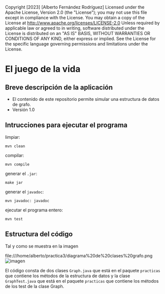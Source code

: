 Copyright [2023] [Alberto Fernández Rodríguez]
Licensed under the Apache License, Version 2.0 (the "License");
you may not use this file except in compliance with the License.
You may obtain a copy of the License at
http://www.apache.org/licenses/LICENSE-2.0
Unless required by applicable law or agreed to in writing,
software distributed under the License is distributed on an
"AS IS" BASIS, WITHOUT WARRANTIES OR CONDITIONS OF ANY KIND,
either express or implied. See the License for the specific
language governing permissions and limitations under the
License.

# El juego de la vida

## Breve descripción de la aplicación
* El contenido de este repositorio permite simular una estructura de datos de grafo.
* Versión 1.0

## Intrucciones para ejecutar el programa

limpiar:

```console
mvn clean
```
compilar:

```console
mvn compile
```
generar el `.jar`: 

```console
make jar
```

generar el `javadoc`:

```console
mvn javadoc: javadoc
```

ejecutar el programa entero:

```console
mvn test
```

## Estructura del código

Tal y como se muestra en la imagen

file:///home/alberto/practica3/diagrama%20de%20clases%20grafo.png![imagen](https://github.com/ALFEZ2804/Practica-graph/assets/115775737/bfb37a96-f540-4e73-81fc-85f8aa774d0a)

El código consta de dos clases `Graph.java` que está en el paquete 
`practicas` que contiene los métodos de la estructura de datos
y la clase `GraphTest.java` que está en el paquete `practicas` 
que contiene los métodos de los test de la clase Graph.
